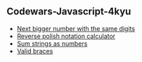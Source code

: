 ## Codewars-Javascript-4kyu
- [Next bigger number with the same digits](https://github.com/ceshang/Codewars-javascript/blob/master/4/next_bigger_number_with_the_same_digits.js)
- [Reverse polish notation calculator](https://github.com/ceshang/Codewars-javascript/blob/master/4/reverse_polish_notation_calculator.js)
- [Sum strings as numbers](https://github.com/ceshang/Codewars-javascript/blob/master/4/sum_strings_as_numbers.js)
- [Valid braces](https://github.com/ceshang/Codewars-javascript/blob/master/4/valid_braces.js)
